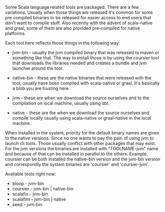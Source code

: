 Some Scala language related tools are packaged.
There are a few variations. Usually when those things are released
it's common for some pre compiled binaries to be released for easier access to end
users that don't want to compile stuff. Also recently with the advent of scala-native
and graal, some of them are also provided pre-compiled for native platforms.

Each tool here reflects those things in the following way:

  * jvm-bin - usually the jvm compiled binary that was released to maven
    or something like that. The way to install those is by using the coursier
    tool that downloads the libraries needed and creates a bundle and jvm launcher
    around the tool.
    
  * native-bin - these are the native binaries that were released with the tool,
    usually have been compiled with scala-native or graal. It's basically a blob 
    you are trusting here.
    
  * jvm - these are when we download the source ourselves and to the compilation
    on local machine, usually using sbt.
    
  * native - these are the when we download the source ourselves and compile locally
    usually using scala-native or graal-native in the local machine.
    
When installed in the system, priority for the default binary names are given to the 
native versions. Since no one wants to pay the pain of using jvm to launch cli tools.
Those usually conflict with other packages that may exist.
For the jvm versions the binaries are installed with "TOOLNAME-jvm" name and because of that
can be installed in parallel to the others. Example, coursier can be both installed the native-bin
version and the jvm-bin version and correspondly the system binaries are 'coursier' and 'coursier-jvm'.

Available tools right now:

  * bloop - jvm-bin
  * coursier - jvm-bin | native-bin
  * scalafix - jvm-bin
  * scalafmt - jvm-bin | native
  * seed - jvm-bin
